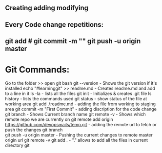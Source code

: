 Creating
adding
modifying
----------
Every Code change repetitions:
----------------
git add #
git commit -m ""
git push -u origin master
---------------
Git Commands:
==========
 Go to the folder >> open git bash
git --version                           -     Shows the git version if it's installed
echo "#learninggit" >> readme.md        -     Creates readme.md and add to a line in it
ls -la                                  -     lists all the files
git init                                -     Initializes & creates .git file
ls
history                                 -     lists the commands used
git status                              -     show status of the file at working area
git add .\readme.md                     -     adding the file from working to staging area
git commit -m "First Commit"            -     adding discription for the code change
git branch                              -     Shows Current branch name
git remote -v                           -     Shows which remote repo we are currently on
git remote add origin https://github.com/devopsmails/temp.git
                                        -     adding the remote url to fetch or push the changes
git branch                        
git push -u origin master               -     Pushing the current changes to remote master origin url
git remote -v
git add .                               -     "." allows to add all the files in current directory
git 
